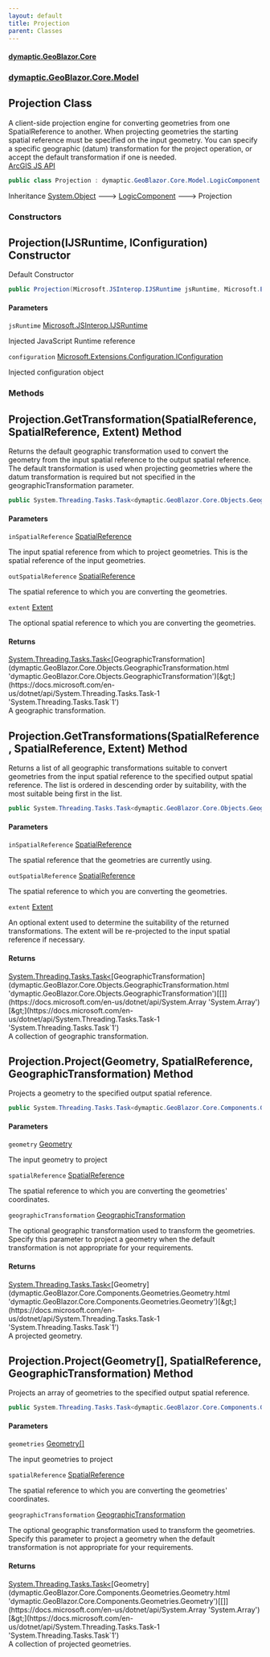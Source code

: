 ```yaml
---
layout: default
title: Projection
parent: Classes
---
```

#### [dymaptic.GeoBlazor.Core](index.html 'index')
### [dymaptic.GeoBlazor.Core.Model](index.html#dymaptic.GeoBlazor.Core.Model 'dymaptic.GeoBlazor.Core.Model')

## Projection Class

A client-side projection engine for converting geometries from one SpatialReference to another. When projecting geometries the starting spatial reference must be specified on the input geometry. You can specify a specific geographic (datum) transformation for the project operation, or accept the default transformation if one is needed.  
<a target="_blank" href="https://developers.arcgis.com/javascript/latest/api-reference/esri-geometry-projection.html">ArcGIS JS API</a>

```csharp
public class Projection : dymaptic.GeoBlazor.Core.Model.LogicComponent
```

Inheritance [System.Object](https://docs.microsoft.com/en-us/dotnet/api/System.Object 'System.Object') &#129106; [LogicComponent](dymaptic.GeoBlazor.Core.Model.LogicComponent.html 'dymaptic.GeoBlazor.Core.Model.LogicComponent') &#129106; Projection
### Constructors

<a name='dymaptic.GeoBlazor.Core.Model.Projection.Projection(Microsoft.JSInterop.IJSRuntime,Microsoft.Extensions.Configuration.IConfiguration)'></a>

## Projection(IJSRuntime, IConfiguration) Constructor

Default Constructor

```csharp
public Projection(Microsoft.JSInterop.IJSRuntime jsRuntime, Microsoft.Extensions.Configuration.IConfiguration configuration);
```
#### Parameters

<a name='dymaptic.GeoBlazor.Core.Model.Projection.Projection(Microsoft.JSInterop.IJSRuntime,Microsoft.Extensions.Configuration.IConfiguration).jsRuntime'></a>

`jsRuntime` [Microsoft.JSInterop.IJSRuntime](https://docs.microsoft.com/en-us/dotnet/api/Microsoft.JSInterop.IJSRuntime 'Microsoft.JSInterop.IJSRuntime')

Injected JavaScript Runtime reference

<a name='dymaptic.GeoBlazor.Core.Model.Projection.Projection(Microsoft.JSInterop.IJSRuntime,Microsoft.Extensions.Configuration.IConfiguration).configuration'></a>

`configuration` [Microsoft.Extensions.Configuration.IConfiguration](https://docs.microsoft.com/en-us/dotnet/api/Microsoft.Extensions.Configuration.IConfiguration 'Microsoft.Extensions.Configuration.IConfiguration')

Injected configuration object
### Methods

<a name='dymaptic.GeoBlazor.Core.Model.Projection.GetTransformation(dymaptic.GeoBlazor.Core.Components.Geometries.SpatialReference,dymaptic.GeoBlazor.Core.Components.Geometries.SpatialReference,dymaptic.GeoBlazor.Core.Components.Geometries.Extent)'></a>

## Projection.GetTransformation(SpatialReference, SpatialReference, Extent) Method

Returns the default geographic transformation used to convert the geometry from the input spatial reference to the output spatial reference. The default transformation is used when projecting geometries where the datum transformation is required but not specified in the geographicTransformation parameter.

```csharp
public System.Threading.Tasks.Task<dymaptic.GeoBlazor.Core.Objects.GeographicTransformation?> GetTransformation(dymaptic.GeoBlazor.Core.Components.Geometries.SpatialReference inSpatialReference, dymaptic.GeoBlazor.Core.Components.Geometries.SpatialReference outSpatialReference, dymaptic.GeoBlazor.Core.Components.Geometries.Extent extent);
```
#### Parameters

<a name='dymaptic.GeoBlazor.Core.Model.Projection.GetTransformation(dymaptic.GeoBlazor.Core.Components.Geometries.SpatialReference,dymaptic.GeoBlazor.Core.Components.Geometries.SpatialReference,dymaptic.GeoBlazor.Core.Components.Geometries.Extent).inSpatialReference'></a>

`inSpatialReference` [SpatialReference](dymaptic.GeoBlazor.Core.Components.Geometries.SpatialReference.html 'dymaptic.GeoBlazor.Core.Components.Geometries.SpatialReference')

The input spatial reference from which to project geometries. This is the spatial reference of the input geometries.

<a name='dymaptic.GeoBlazor.Core.Model.Projection.GetTransformation(dymaptic.GeoBlazor.Core.Components.Geometries.SpatialReference,dymaptic.GeoBlazor.Core.Components.Geometries.SpatialReference,dymaptic.GeoBlazor.Core.Components.Geometries.Extent).outSpatialReference'></a>

`outSpatialReference` [SpatialReference](dymaptic.GeoBlazor.Core.Components.Geometries.SpatialReference.html 'dymaptic.GeoBlazor.Core.Components.Geometries.SpatialReference')

The spatial reference to which you are converting the geometries.

<a name='dymaptic.GeoBlazor.Core.Model.Projection.GetTransformation(dymaptic.GeoBlazor.Core.Components.Geometries.SpatialReference,dymaptic.GeoBlazor.Core.Components.Geometries.SpatialReference,dymaptic.GeoBlazor.Core.Components.Geometries.Extent).extent'></a>

`extent` [Extent](dymaptic.GeoBlazor.Core.Components.Geometries.Extent.html 'dymaptic.GeoBlazor.Core.Components.Geometries.Extent')

The optional spatial reference to which you are converting the geometries.

#### Returns
[System.Threading.Tasks.Task&lt;](https://docs.microsoft.com/en-us/dotnet/api/System.Threading.Tasks.Task-1 'System.Threading.Tasks.Task`1')[GeographicTransformation](dymaptic.GeoBlazor.Core.Objects.GeographicTransformation.html 'dymaptic.GeoBlazor.Core.Objects.GeographicTransformation')[&gt;](https://docs.microsoft.com/en-us/dotnet/api/System.Threading.Tasks.Task-1 'System.Threading.Tasks.Task`1')  
A geographic transformation.

<a name='dymaptic.GeoBlazor.Core.Model.Projection.GetTransformations(dymaptic.GeoBlazor.Core.Components.Geometries.SpatialReference,dymaptic.GeoBlazor.Core.Components.Geometries.SpatialReference,dymaptic.GeoBlazor.Core.Components.Geometries.Extent)'></a>

## Projection.GetTransformations(SpatialReference, SpatialReference, Extent) Method

Returns a list of all geographic transformations suitable to convert geometries from the input spatial reference to the specified output spatial reference. The list is ordered in descending order by suitability, with the most suitable being first in the list.

```csharp
public System.Threading.Tasks.Task<dymaptic.GeoBlazor.Core.Objects.GeographicTransformation[]?> GetTransformations(dymaptic.GeoBlazor.Core.Components.Geometries.SpatialReference inSpatialReference, dymaptic.GeoBlazor.Core.Components.Geometries.SpatialReference outSpatialReference, dymaptic.GeoBlazor.Core.Components.Geometries.Extent extent);
```
#### Parameters

<a name='dymaptic.GeoBlazor.Core.Model.Projection.GetTransformations(dymaptic.GeoBlazor.Core.Components.Geometries.SpatialReference,dymaptic.GeoBlazor.Core.Components.Geometries.SpatialReference,dymaptic.GeoBlazor.Core.Components.Geometries.Extent).inSpatialReference'></a>

`inSpatialReference` [SpatialReference](dymaptic.GeoBlazor.Core.Components.Geometries.SpatialReference.html 'dymaptic.GeoBlazor.Core.Components.Geometries.SpatialReference')

The spatial reference that the geometries are currently using.

<a name='dymaptic.GeoBlazor.Core.Model.Projection.GetTransformations(dymaptic.GeoBlazor.Core.Components.Geometries.SpatialReference,dymaptic.GeoBlazor.Core.Components.Geometries.SpatialReference,dymaptic.GeoBlazor.Core.Components.Geometries.Extent).outSpatialReference'></a>

`outSpatialReference` [SpatialReference](dymaptic.GeoBlazor.Core.Components.Geometries.SpatialReference.html 'dymaptic.GeoBlazor.Core.Components.Geometries.SpatialReference')

The spatial reference to which you are converting the geometries.

<a name='dymaptic.GeoBlazor.Core.Model.Projection.GetTransformations(dymaptic.GeoBlazor.Core.Components.Geometries.SpatialReference,dymaptic.GeoBlazor.Core.Components.Geometries.SpatialReference,dymaptic.GeoBlazor.Core.Components.Geometries.Extent).extent'></a>

`extent` [Extent](dymaptic.GeoBlazor.Core.Components.Geometries.Extent.html 'dymaptic.GeoBlazor.Core.Components.Geometries.Extent')

An optional extent used to determine the suitability of the returned transformations. The extent will be re-projected to the input spatial reference if necessary.

#### Returns
[System.Threading.Tasks.Task&lt;](https://docs.microsoft.com/en-us/dotnet/api/System.Threading.Tasks.Task-1 'System.Threading.Tasks.Task`1')[GeographicTransformation](dymaptic.GeoBlazor.Core.Objects.GeographicTransformation.html 'dymaptic.GeoBlazor.Core.Objects.GeographicTransformation')[[]](https://docs.microsoft.com/en-us/dotnet/api/System.Array 'System.Array')[&gt;](https://docs.microsoft.com/en-us/dotnet/api/System.Threading.Tasks.Task-1 'System.Threading.Tasks.Task`1')  
A collection of geographic transformation.

<a name='dymaptic.GeoBlazor.Core.Model.Projection.Project(dymaptic.GeoBlazor.Core.Components.Geometries.Geometry,dymaptic.GeoBlazor.Core.Components.Geometries.SpatialReference,dymaptic.GeoBlazor.Core.Objects.GeographicTransformation)'></a>

## Projection.Project(Geometry, SpatialReference, GeographicTransformation) Method

Projects a geometry to the specified output spatial reference.

```csharp
public System.Threading.Tasks.Task<dymaptic.GeoBlazor.Core.Components.Geometries.Geometry?> Project(dymaptic.GeoBlazor.Core.Components.Geometries.Geometry geometry, dymaptic.GeoBlazor.Core.Components.Geometries.SpatialReference spatialReference, dymaptic.GeoBlazor.Core.Objects.GeographicTransformation? geographicTransformation=null);
```
#### Parameters

<a name='dymaptic.GeoBlazor.Core.Model.Projection.Project(dymaptic.GeoBlazor.Core.Components.Geometries.Geometry,dymaptic.GeoBlazor.Core.Components.Geometries.SpatialReference,dymaptic.GeoBlazor.Core.Objects.GeographicTransformation).geometry'></a>

`geometry` [Geometry](dymaptic.GeoBlazor.Core.Components.Geometries.Geometry.html 'dymaptic.GeoBlazor.Core.Components.Geometries.Geometry')

The input geometry to project

<a name='dymaptic.GeoBlazor.Core.Model.Projection.Project(dymaptic.GeoBlazor.Core.Components.Geometries.Geometry,dymaptic.GeoBlazor.Core.Components.Geometries.SpatialReference,dymaptic.GeoBlazor.Core.Objects.GeographicTransformation).spatialReference'></a>

`spatialReference` [SpatialReference](dymaptic.GeoBlazor.Core.Components.Geometries.SpatialReference.html 'dymaptic.GeoBlazor.Core.Components.Geometries.SpatialReference')

The spatial reference to which you are converting the geometries' coordinates.

<a name='dymaptic.GeoBlazor.Core.Model.Projection.Project(dymaptic.GeoBlazor.Core.Components.Geometries.Geometry,dymaptic.GeoBlazor.Core.Components.Geometries.SpatialReference,dymaptic.GeoBlazor.Core.Objects.GeographicTransformation).geographicTransformation'></a>

`geographicTransformation` [GeographicTransformation](dymaptic.GeoBlazor.Core.Objects.GeographicTransformation.html 'dymaptic.GeoBlazor.Core.Objects.GeographicTransformation')

The optional geographic transformation used to transform the geometries. Specify this parameter to project a geometry when the default transformation is not appropriate for your requirements.

#### Returns
[System.Threading.Tasks.Task&lt;](https://docs.microsoft.com/en-us/dotnet/api/System.Threading.Tasks.Task-1 'System.Threading.Tasks.Task`1')[Geometry](dymaptic.GeoBlazor.Core.Components.Geometries.Geometry.html 'dymaptic.GeoBlazor.Core.Components.Geometries.Geometry')[&gt;](https://docs.microsoft.com/en-us/dotnet/api/System.Threading.Tasks.Task-1 'System.Threading.Tasks.Task`1')  
A projected geometry.

<a name='dymaptic.GeoBlazor.Core.Model.Projection.Project(dymaptic.GeoBlazor.Core.Components.Geometries.Geometry[],dymaptic.GeoBlazor.Core.Components.Geometries.SpatialReference,dymaptic.GeoBlazor.Core.Objects.GeographicTransformation)'></a>

## Projection.Project(Geometry[], SpatialReference, GeographicTransformation) Method

Projects an array of geometries to the specified output spatial reference.

```csharp
public System.Threading.Tasks.Task<dymaptic.GeoBlazor.Core.Components.Geometries.Geometry[]?> Project(dymaptic.GeoBlazor.Core.Components.Geometries.Geometry[] geometries, dymaptic.GeoBlazor.Core.Components.Geometries.SpatialReference spatialReference, dymaptic.GeoBlazor.Core.Objects.GeographicTransformation? geographicTransformation=null);
```
#### Parameters

<a name='dymaptic.GeoBlazor.Core.Model.Projection.Project(dymaptic.GeoBlazor.Core.Components.Geometries.Geometry[],dymaptic.GeoBlazor.Core.Components.Geometries.SpatialReference,dymaptic.GeoBlazor.Core.Objects.GeographicTransformation).geometries'></a>

`geometries` [Geometry](dymaptic.GeoBlazor.Core.Components.Geometries.Geometry.html 'dymaptic.GeoBlazor.Core.Components.Geometries.Geometry')[[]](https://docs.microsoft.com/en-us/dotnet/api/System.Array 'System.Array')

The input geometries to project

<a name='dymaptic.GeoBlazor.Core.Model.Projection.Project(dymaptic.GeoBlazor.Core.Components.Geometries.Geometry[],dymaptic.GeoBlazor.Core.Components.Geometries.SpatialReference,dymaptic.GeoBlazor.Core.Objects.GeographicTransformation).spatialReference'></a>

`spatialReference` [SpatialReference](dymaptic.GeoBlazor.Core.Components.Geometries.SpatialReference.html 'dymaptic.GeoBlazor.Core.Components.Geometries.SpatialReference')

The spatial reference to which you are converting the geometries' coordinates.

<a name='dymaptic.GeoBlazor.Core.Model.Projection.Project(dymaptic.GeoBlazor.Core.Components.Geometries.Geometry[],dymaptic.GeoBlazor.Core.Components.Geometries.SpatialReference,dymaptic.GeoBlazor.Core.Objects.GeographicTransformation).geographicTransformation'></a>

`geographicTransformation` [GeographicTransformation](dymaptic.GeoBlazor.Core.Objects.GeographicTransformation.html 'dymaptic.GeoBlazor.Core.Objects.GeographicTransformation')

The optional geographic transformation used to transform the geometries. Specify this parameter to project a geometry when the default transformation is not appropriate for your requirements.

#### Returns
[System.Threading.Tasks.Task&lt;](https://docs.microsoft.com/en-us/dotnet/api/System.Threading.Tasks.Task-1 'System.Threading.Tasks.Task`1')[Geometry](dymaptic.GeoBlazor.Core.Components.Geometries.Geometry.html 'dymaptic.GeoBlazor.Core.Components.Geometries.Geometry')[[]](https://docs.microsoft.com/en-us/dotnet/api/System.Array 'System.Array')[&gt;](https://docs.microsoft.com/en-us/dotnet/api/System.Threading.Tasks.Task-1 'System.Threading.Tasks.Task`1')  
A collection of projected geometries.
